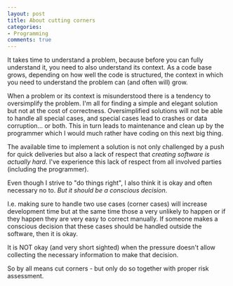 ```yaml
---
layout: post
title: About cutting corners
categories:
- Programming
comments: true
---
```


It takes time to understand a problem, because before you can fully
understand it, you need to also understand its context. As a code base
grows, depending on how well the code is structured, the context in
which you need to understand the problem can (and often will) grow.

When a problem or its context is misunderstood there is a tendency to
oversimplify the problem. I'm all for finding a simple and elegant
solution but not at the cost of correctness. Oversimplified solutions
will not be able to handle all special cases, and special cases lead
to crashes or data corruption... or both. This in turn leads to
maintenance and clean up by the programmer which I would much rather
have coding on this next big thing.

The available time to implement a solution is not only challenged by a
push for quick deliveries but also a lack of respect that *creating
software is actually hard*. I've experience this lack of respect from
all involved parties (including the programmer).

Even though I strive to "do things right", I also think it is okay and
often necessary no to. *But it should be a conscious decision*.

I.e. making sure to handle two use cases (corner cases) will increase
development time but at the same time those a very unlikely to happen
or if they happen they are very easy to correct manually. If someone
makes a conscious decision that these cases should be handled outside
the software, then it is okay.

It is NOT okay (and very short sighted) when the pressure doesn't
allow collecting the necessary information to make that decision.

So by all means cut corners - but only do so together with proper risk
assessment.
